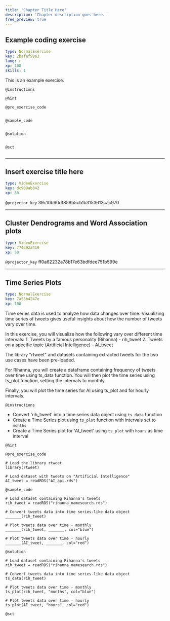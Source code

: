 ```yaml
---
title: 'Chapter Title Here'
description: 'Chapter description goes here.'
free_preview: true
---
```


## Example coding exercise

```yaml
type: NormalExercise
key: 2bafef99a3
lang: r
xp: 100
skills: 1
```

This is an example exercise.

`@instructions`


`@hint`


`@pre_exercise_code`
```{r}

```

`@sample_code`
```{r}

```

`@solution`
```{r}

```

`@sct`
```{r}

```

---

## Insert exercise title here

```yaml
type: VideoExercise
key: dc909ab842
xp: 50
```

`@projector_key`
39c10b60df858b5cb1b3153613cac970

---

## Cluster Dendrograms and Word Association plots

```yaml
type: VideoExercise
key: 774d92a419
xp: 50
```

`@projector_key`
ff0a62232a78b17e63bdfdee751b599e

---

## Time Series Plots

```yaml
type: NormalExercise
key: 7a53b4247e
xp: 100
```

Time series data is used to analyze how data changes over time. Visualizing time series of tweets gives useful insights about how the number of tweets vary over time.

In this exercise, you will visualize how the following vary over different time intervals:
	1. Tweets by a famous personality (Rihanna) - rih_tweet
	2. Tweets on a specific topic (Artificial Intelligence) - AI_tweet

The library "rtweet" and datasets containing extracted tweets for the two use cases have been pre-loaded.

For Rihanna, you will create a dataframe containing frequency of tweets over time using ts_data function.
You will then plot the time series using ts_plot function, setting the intervals to monthly.

Finally, you will plot the time series for AI using ts_plot and for hourly intervals.

`@instructions`
- Convert 'rih_tweet' into a time series data object using `ts_data` function
- Create a Time Series plot using `ts_plot` function with intervals set to `months` 
- Create a Time Series plot for 'AI_tweet' using `ts_plot` with `hours` as time interval

`@hint`


`@pre_exercise_code`
```{r}
# Load the library rtweet
library(rtweet)

# Load dataset with tweets on "Artificial Intelligence"
AI_tweet = readRDS("AI_api.rds")
```

`@sample_code`
```{r}
# Load dataset containing Rihanna's tweets
rih_tweet = readRDS("rihanna_namesearch.rds")

# Convert tweets data into time series-like data object
_______(rih_tweet)

# Plot tweets data over time - monthly
_______(rih_tweet, _______, col="blue")

# Plot tweets data over time - hourly
_______(AI_tweet, _______, col="red")
```

`@solution`
```{r}
# Load dataset containing Rihanna's tweets
rih_tweet = readRDS("rihanna_namesearch.rds")

# Convert tweets data into time series-like data object
ts_data(rih_tweet)

# Plot tweets data over time - monthly
ts_plot(rih_tweet, "months", col="blue")

# Plot tweets data over time - hourly
ts_plot(AI_tweet, "hours", col="red")
```

`@sct`
```{r}

```
